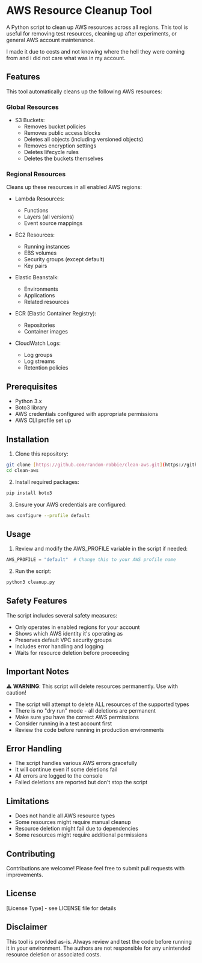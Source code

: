 # AWS Resource Cleanup Tool

A Python script to clean up AWS resources across all regions. This tool is useful for removing test resources, cleaning up after experiments, or general AWS account maintenance.

I made it due to costs and not knowing where the hell they were coming from and i did not care what was in my account.

## Features

This tool automatically cleans up the following AWS resources:

### Global Resources
- S3 Buckets:
  - Removes bucket policies
  - Removes public access blocks
  - Deletes all objects (including versioned objects)
  - Removes encryption settings
  - Deletes lifecycle rules
  - Deletes the buckets themselves

### Regional Resources
Cleans up these resources in all enabled AWS regions:

- Lambda Resources:
  - Functions
  - Layers (all versions)
  - Event source mappings

- EC2 Resources:
  - Running instances
  - EBS volumes
  - Security groups (except default)
  - Key pairs

- Elastic Beanstalk:
  - Environments
  - Applications
  - Related resources

- ECR (Elastic Container Registry):
  - Repositories
  - Container images

- CloudWatch Logs:
  - Log groups
  - Log streams
  - Retention policies

## Prerequisites

- Python 3.x
- Boto3 library
- AWS credentials configured with appropriate permissions
- AWS CLI profile set up

## Installation

1. Clone this repository:
```bash
git clone [https://github.com/random-robbie/clean-aws.git](https://github.com/random-robbie/clean-aws.git)
cd clean-aws
```

2. Install required packages:
```bash
pip install boto3
```

3. Ensure your AWS credentials are configured:
```bash
aws configure --profile default
```

## Usage

1. Review and modify the AWS_PROFILE variable in the script if needed:
```python
AWS_PROFILE = "default"  # Change this to your AWS profile name
```

2. Run the script:
```bash
python3 cleanup.py
```

## Safety Features

The script includes several safety measures:

- Only operates in enabled regions for your account
- Shows which AWS identity it's operating as
- Preserves default VPC security groups
- Includes error handling and logging
- Waits for resource deletion before proceeding

## Important Notes

⚠️ **WARNING**: This script will delete resources permanently. Use with caution!

- The script will attempt to delete ALL resources of the supported types
- There is no "dry run" mode - all deletions are permanent
- Make sure you have the correct AWS permissions
- Consider running in a test account first
- Review the code before running in production environments

## Error Handling

- The script handles various AWS errors gracefully
- It will continue even if some deletions fail
- All errors are logged to the console
- Failed deletions are reported but don't stop the script

## Limitations

- Does not handle all AWS resource types
- Some resources might require manual cleanup
- Resource deletion might fail due to dependencies
- Some resources might require additional permissions

## Contributing

Contributions are welcome! Please feel free to submit pull requests with improvements.

## License

[License Type] - see LICENSE file for details

## Disclaimer

This tool is provided as-is. Always review and test the code before running it in your environment. The authors are not responsible for any unintended resource deletion or associated costs.
